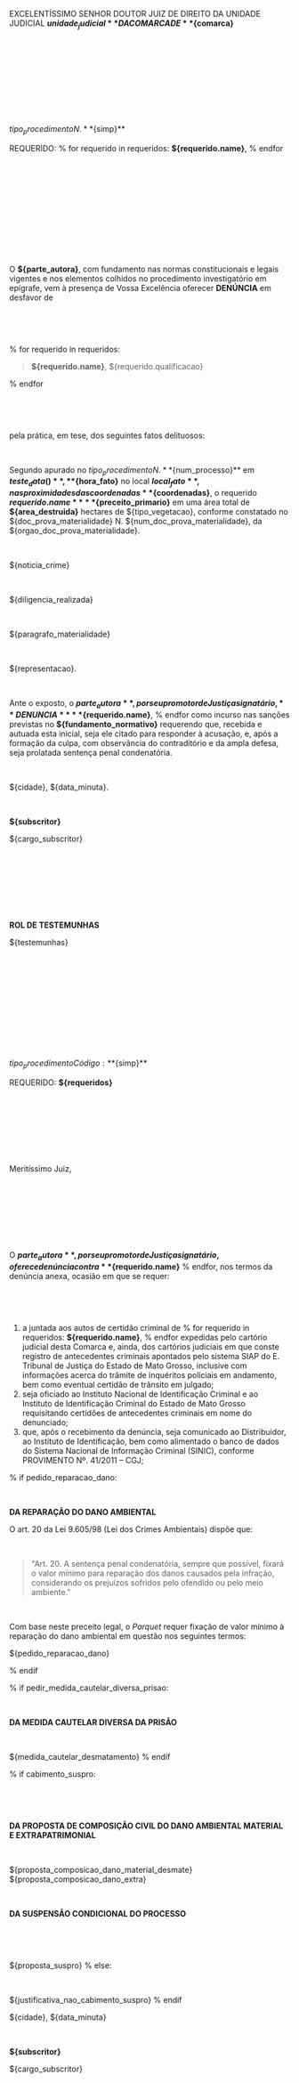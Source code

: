 EXCELENTÍSSIMO SENHOR DOUTOR JUIZ DE DIREITO DA UNIDADE JUDICIAL **${unidade_judicial}** DA COMARCA DE **${comarca}**

&nbsp;

&nbsp;

&nbsp;

&nbsp;

&nbsp;

${tipo_procedimento} N. **${simp}**

REQUERIDO:
% for  requerido in requeridos:
**${requerido.name}**,
% endfor

&nbsp;

&nbsp;

&nbsp;

&nbsp;

&nbsp;

&nbsp;

O **${parte_autora}**, com fundamento nas normas constitucionais e legais vigentes e nos elementos colhidos no  procedimento investigatório em epígrafe, vem à presença de Vossa Excelência oferecer **DENÚNCIA** em desfavor de

&nbsp;

&nbsp;

% for  requerido in requeridos:
> **${requerido.name}**, ${requerido.qualificacao}

% endfor

&nbsp;

&nbsp;

pela prática, em tese, dos seguintes fatos delituosos:

&nbsp;
&nbsp;

Segundo apurado no ${tipo_procedimento} N.**${num_processo}** em **${teste_data()}**, **${hora_fato}** no local **${local_fato}**, nas proximidades das coordenadas **${coordenadas}**, o requerido **${requerido.name}** **${preceito_primario}** em uma área total de **${area_destruida}** hectares de ${tipo_vegetacao}, conforme constatado no ${doc_prova_materialidade} N. ${num_doc_prova_materialidade}, da ${orgao_doc_prova_materialidade}.

&nbsp;
&nbsp;

${noticia_crime}

&nbsp;
&nbsp;

${diligencia_realizada}

&nbsp;
&nbsp;

${paragrafo_materialidade}

&nbsp;
&nbsp;

${representacao}.

&nbsp;
&nbsp;

Ante o exposto, o **${parte_autora}**, por seu promotor de Justiça signatário, **DENUNCIA** 
% for  requerido in requeridos:
  **${requerido.name}**,
% endfor
como incurso nas sanções previstas no **${fundamento_normativo}** requerendo que, recebida e autuada esta inicial, seja ele citado para responder à acusação, e, após a formação da culpa, com observância do contraditório e da ampla defesa, seja prolatada sentença penal condenatória.

&nbsp;
&nbsp;

${cidade}, ${data_minuta}.


&nbsp;
&nbsp;

**${subscritor}**

${cargo_subscritor}

&nbsp;

&nbsp;

&nbsp;

&nbsp;

**ROL DE TESTEMUNHAS**

${testemunhas}


&nbsp;

&nbsp;

&nbsp;

&nbsp;

&nbsp;

&nbsp;

${tipo_procedimento} Código: **${simp}**

REQUERIDO: **${requeridos}**


&nbsp;

&nbsp;

&nbsp;

&nbsp;

Meritíssimo Juiz,


&nbsp;

&nbsp;

&nbsp;

&nbsp;

O **${parte_autora}**, por seu promotor de Justiça signatário, oferece denúncia contra 
% for  requerido in requeridos:
**${requerido.name}**
% endfor, 
nos termos da denúncia anexa, ocasião em que se requer:

&nbsp;

&nbsp;

1. a juntada aos autos de certidão criminal de 
% for  requerido in requeridos:
**${requerido.name}**,
% endfor
expedidas pelo cartório judicial desta Comarca e, ainda, dos cartórios judiciais em que conste registro de antecedentes criminais apontados pelo sistema SIAP do E. Tribunal de Justiça do Estado de Mato Grosso, inclusive com informações acerca do trâmite de inquéritos policiais em andamento, bem como eventual certidão de trânsito em julgado;
2. seja oficiado ao Instituto Nacional de Identificação Criminal e ao Instituto de Identificação Criminal do Estado de Mato Grosso requisitando certidões de antecedentes criminais em nome do denunciado;
3. que, após o recebimento da denúncia, seja comunicado ao Distribuidor, ao Instituto de Identificação, bem como alimentado o banco de dados do Sistema Nacional de Informação Criminal (SINIC), conforme PROVIMENTO Nº. 41/2011 – CGJ;

% if pedido_reparacao_dano:

&nbsp;

**DA REPARAÇÃO DO DANO AMBIENTAL**

O art. 20 da Lei 9.605/98 (Lei dos Crimes Ambientais) dispõe que:

&nbsp;

> "Art. 20. A sentença penal condenatória, sempre que possível, fixará o valor mínimo para reparação dos danos causados pela infração, considerando os prejuízos sofridos pelo ofendido ou pelo meio ambiente."

&nbsp;

Com base neste preceito legal, o *Parquet* requer fixação de valor mínimo à reparação do dano ambiental em questão nos seguintes termos:

${pedido_reparacao_dano}

% endif

% if pedir_medida_cautelar_diversa_prisao:

&nbsp;

**DA MEDIDA CAUTELAR DIVERSA DA PRISÃO**

&nbsp;

${medida_cautelar_desmatamento}
% endif

% if cabimento_suspro: 

&nbsp;

&nbsp;

**DA PROPOSTA DE COMPOSIÇÃO CIVIL DO DANO AMBIENTAL MATERIAL E EXTRAPATRIMONIAL**

&nbsp;

${proposta_composicao_dano_material_desmate}
${proposta_composicao_dano_extra}

&nbsp;
&nbsp;

**DA SUSPENSÃO CONDICIONAL DO PROCESSO**

&nbsp;

&nbsp;

${proposta_suspro}
% else:

&nbsp;
&nbsp;

${justificativa_nao_cabimento_suspro}
% endif

${cidade}, ${data_minuta}

&nbsp;
&nbsp;
&nbsp;

**${subscritor}**

${cargo_subscritor}
